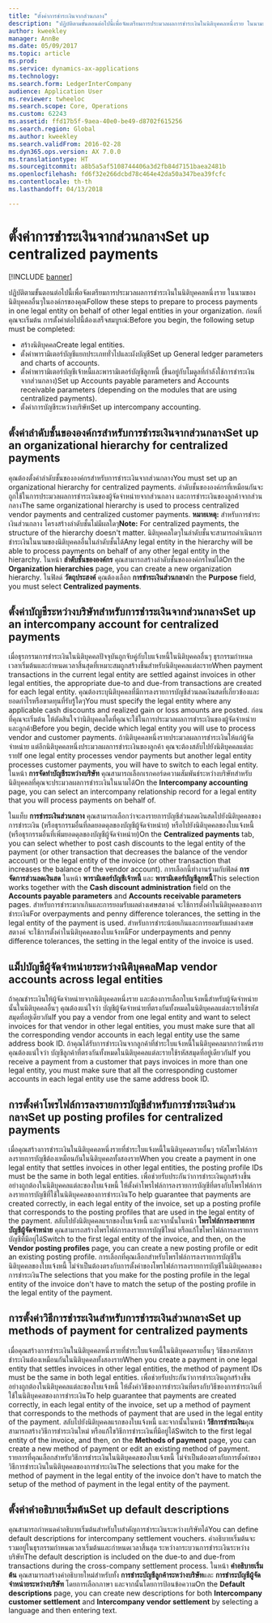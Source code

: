 ```yaml
---
title: "ตั้งค่าการชำระเงินจากส่วนกลาง"
description: "ปฏิบัติตามขั้นตอนต่อไปนี้เพื่อจัดเตรียมการประมวลผลการชำระเงินในนิติบุคคลหนึ่งราย ในนามของนิติบุคคลอื่นๆในองค์กรของคุณ"
author: kweekley
manager: AnnBe
ms.date: 05/09/2017
ms.topic: article
ms.prod: 
ms.service: dynamics-ax-applications
ms.technology: 
ms.search.form: LedgerInterCompany
audience: Application User
ms.reviewer: twheeloc
ms.search.scope: Core, Operations
ms.custom: 62243
ms.assetid: ffd17b5f-9aea-40e0-be49-d8702f615256
ms.search.region: Global
ms.author: kweekley
ms.search.validFrom: 2016-02-28
ms.dyn365.ops.version: AX 7.0.0
ms.translationtype: HT
ms.sourcegitcommit: a8b5a5af5108744406a3d2fb84d7151baea2481b
ms.openlocfilehash: fd6f32e266dcbd78c464e42da50a347bea39fcfc
ms.contentlocale: th-th
ms.lasthandoff: 04/13/2018

---
```


# <a name="set-up-centralized-payments"></a><span data-ttu-id="865e6-103">ตั้งค่าการชำระเงินจากส่วนกลาง</span><span class="sxs-lookup"><span data-stu-id="865e6-103">Set up centralized payments</span></span>

[!INCLUDE [banner](../includes/banner.md)]

<span data-ttu-id="865e6-104">ปฏิบัติตามขั้นตอนต่อไปนี้เพื่อจัดเตรียมการประมวลผลการชำระเงินในนิติบุคคลหนึ่งราย ในนามของนิติบุคคลอื่นๆในองค์กรของคุณ</span><span class="sxs-lookup"><span data-stu-id="865e6-104">Follow these steps to prepare to process payments in one legal entity on behalf of other legal entities in your organization.</span></span> <span data-ttu-id="865e6-105">ก่อนที่คุณจะเริ่มต้น การตั้งค่าต่อไปนี้ต้องเสร็จสมบูรณ์:</span><span class="sxs-lookup"><span data-stu-id="865e6-105">Before you begin, the following setup must be completed:</span></span>

-   <span data-ttu-id="865e6-106">สร้างนิติบุคคล</span><span class="sxs-lookup"><span data-stu-id="865e6-106">Create legal entities.</span></span>
-   <span data-ttu-id="865e6-107">ตั้งค่าพารามิเตอร์บัญชีแยกประเภททั่วไปและผังบัญชี</span><span class="sxs-lookup"><span data-stu-id="865e6-107">Set up General ledger parameters and charts of accounts.</span></span>
-   <span data-ttu-id="865e6-108">ตั้งค่าพารามิเตอร์บัญชีเจ้าหนี้และพารามิเตอร์บัญชีลูกหนี้ (ขึ้นอยู่กับโมดูลที่กำลังใช้การชำระเงินจากส่วนกลาง)</span><span class="sxs-lookup"><span data-stu-id="865e6-108">Set up Accounts payable parameters and Accounts receivable parameters (depending on the modules that are using centralized payments).</span></span>
-   <span data-ttu-id="865e6-109">ตั้งค่าการบัญชีระหว่างบริษัท</span><span class="sxs-lookup"><span data-stu-id="865e6-109">Set up intercompany accounting.</span></span>

## <a name="set-up-an-organizational-hierarchy-for-centralized-payments"></a><span data-ttu-id="865e6-110">ตั้งค่าลำดับชั้นขององค์กรสำหรับการชำระเงินจากส่วนกลาง</span><span class="sxs-lookup"><span data-stu-id="865e6-110">Set up an organizational hierarchy for centralized payments</span></span>
<span data-ttu-id="865e6-111">คุณต้องตั้งค่าลำดับชั้นขององค์กรสำหรับการชำระเงินจากส่วนกลาง</span><span class="sxs-lookup"><span data-stu-id="865e6-111">You must set up an organizational hierarchy for centralized payments.</span></span> <span data-ttu-id="865e6-112">ลำดับชั้นขององค์กรที่เหมือนกันจะถูกใช้ในการประมวลผลการชำระเงินของผู้จัดจำหน่ายจากส่วนกลาง และการชำระเงินของลูกค้าจากส่วนกลาง</span><span class="sxs-lookup"><span data-stu-id="865e6-112">The same organizational hierarchy is used to process centralized vendor payments and centralized customer payments.</span></span> <span data-ttu-id="865e6-113">**หมายเหตุ:** สำหรับการชำระเงินส่วนกลาง โครงสร้างลำดับชั้นไม่มีผลใดๆ</span><span class="sxs-lookup"><span data-stu-id="865e6-113">**Note:** For centralized payments, the structure of the hierarchy doesn't matter.</span></span> <span data-ttu-id="865e6-114">นิติบุคคลใดๆในลำดับชั้นจะสามารถดำเนินการชำระเงินในนามของนิติบุคคลอื่นในลำดับชั้นได้</span><span class="sxs-lookup"><span data-stu-id="865e6-114">Any legal entity in the hierarchy will be able to process payments on behalf of any other legal entity in the hierarchy.</span></span> <span data-ttu-id="865e6-115">ในหน้า **ลำดับชั้นขององค์กร** คุณสามารถสร้างลำดับชั้นขององค์กรใหม่ได้</span><span class="sxs-lookup"><span data-stu-id="865e6-115">On the **Organization hierarchies** page, you can create a new organization hierarchy.</span></span> <span data-ttu-id="865e6-116">ในฟิลด์ **วัตถุประสงค์** คุณต้องเลือก **การชำระเงินส่วนกลาง**</span><span class="sxs-lookup"><span data-stu-id="865e6-116">In the **Purpose** field, you must select **Centralized payments**.</span></span> 

## <a name="set-up-an-intercompany-account-for-centralized-payments"></a><span data-ttu-id="865e6-117">ตั้งค่าบัญชีระหว่างบริษัทสำหรับการชำระเงินจากส่วนกลาง</span><span class="sxs-lookup"><span data-stu-id="865e6-117">Set up an intercompany account for centralized payments</span></span>
<span data-ttu-id="865e6-118">เมื่อธุรกรรมการชำระเงินในนิติบุคคลปัจจุบันถูกจับคู่กับใบแจ้งหนี้ในนิติบุคคลอื่นๆ ธุรกรรมกำหนดเวลาเริ่มต้นและกำหนดเวลาสิ้นสุดที่เหมาะสมถูกสร้างขึ้นสำหรับนิติบุคคลแต่ละราย</span><span class="sxs-lookup"><span data-stu-id="865e6-118">When payment transactions in the current legal entity are settled against invoices in other legal entities, the appropriate due-to and due-from transactions are created for each legal entity.</span></span> <span data-ttu-id="865e6-119">คุณต้องระบุนิติบุคคลที่มีการลงรายการบัญชีส่วนลดเงินสดที่เกี่ยวข้องและยอดกำไรหรือขาดทุนที่รับรู้ใดๆ</span><span class="sxs-lookup"><span data-stu-id="865e6-119">You must specify the legal entity where any applicable cash discounts and realized gain or loss amounts are posted.</span></span> <span data-ttu-id="865e6-120">ก่อนที่คุณจะเริ่มต้น ให้ตัดสินใจว่านิติบุคคลใดที่คุณจะใช้ในการประมวลผลการชำระเงินของผู้จัดจำหน่ายและลูกค้า</span><span class="sxs-lookup"><span data-stu-id="865e6-120">Before you begin, decide which legal entity you will use to process vendor and customer payments.</span></span> <span data-ttu-id="865e6-121">ถ้านิติบุคคลหนึ่งรายประมวลผลการชำระเงินให้แก่ผู้จัดจำหน่าย แต่อีกนิติบุคคลหนึ่งประมวลผลการชำระเงินของลูกค้า คุณจะต้องสลับไปยังนิติบุคคลแต่ละราย</span><span class="sxs-lookup"><span data-stu-id="865e6-121">If one legal entity processes vendor payments but another legal entity processes customer payments, you will have to switch to each legal entity.</span></span> <span data-ttu-id="865e6-122">ในหน้า **การจัดทำบัญชีระหว่างบริษัท** คุณสามารถเลือกเรกคอร์ดความสัมพันธ์ระหว่างบริษัทสำหรับนิติบุคคลที่คุณจะประมวลผลการชำระเงินในนามได้</span><span class="sxs-lookup"><span data-stu-id="865e6-122">On the **Intercompany accounting** page, you can select an intercompany relationship record for a legal entity that you will process payments on behalf of.</span></span> 

<span data-ttu-id="865e6-123">ในแท็บ **การชำระเงินส่วนกลาง** คุณสามารถเลือกว่าจะลงรายการบัญชีส่วนลดเงินสดไปยังนิติบุคคลของการชำระเงิน (หรือธุรกรรมอื่นที่ลดยอดดุลของบัญชีผู้จัดจำหน่าย) หรือไปยังนิติบุคคลของใบแจ้งหนี้ (หรือธุรกรรมอื่นที่เพิ่มยอดดุลของบัญชีผู้จัดจำหน่าย)</span><span class="sxs-lookup"><span data-stu-id="865e6-123">On the **Centralized payments** tab, you can select whether to post cash discounts to the legal entity of the payment (or other transaction that decreases the balance of the vendor account) or the legal entity of the invoice (or other transaction that increases the balance of the vendor account).</span></span> <span data-ttu-id="865e6-124">การเลือกนี้ทำงานร่วมกับฟิลด์ **การจัดการส่วนลดเงินสด** ในหน้า **พารามิเตอร์บัญชีเจ้าหนี้** และ **พารามิเตอร์บัญชีลูกหนี้**</span><span class="sxs-lookup"><span data-stu-id="865e6-124">This selection works together with the **Cash discount administration** field on the **Accounts payable parameters** and **Accounts receivable parameters** pages.</span></span> <span data-ttu-id="865e6-125">สำหรับการชำระมากเกินและการยอมรับผลต่างเศษสตางค์ จะใช้การตั้งค่าในนิติบุคคลของการชำระเงิน</span><span class="sxs-lookup"><span data-stu-id="865e6-125">For overpayments and penny difference tolerances, the setting in the legal entity of the payment is used.</span></span> <span data-ttu-id="865e6-126">สำหรับการชำระน้อยเกินและการยอมรับผลต่างเศษสตางค์ จะใช้การตั้งค่าในนิติบุคคลของใบแจ้งหนี้</span><span class="sxs-lookup"><span data-stu-id="865e6-126">For underpayments and penny difference tolerances, the setting in the legal entity of the invoice is used.</span></span>

## <a name="map-vendor-accounts-across-legal-entities"></a><span data-ttu-id="865e6-127">แม็ปบัญชีผู้จัดจำหน่ายระหว่างนิติบุคคล</span><span class="sxs-lookup"><span data-stu-id="865e6-127">Map vendor accounts across legal entities</span></span>
<span data-ttu-id="865e6-128">ถ้าคุณชำระเงินให้ผู้จัดจำหน่ายจากนิติบุคคลหนึ่งราย และต้องการเลือกใบแจ้งหนี้สำหรับผู้จัดจำหน่ายนั้นในนิติบุคคลอื่นๆ คุณต้องแน่ใจว่า บัญชีผู้จัดจำหน่ายที่ตรงกันทั้งหมดในนิติบุคคลแต่ละรายใช้รหัสสมุดที่อยู่เดียวกัน</span><span class="sxs-lookup"><span data-stu-id="865e6-128">If you pay a vendor from one legal entity and want to select invoices for that vendor in other legal entities, you must make sure that all the corresponding vendor accounts in each legal entity use the same address book ID.</span></span> <span data-ttu-id="865e6-129">ถ้าคุณได้รับการชำระเงินจากลูกค้าที่ชำระใบแจ้งหนี้ในนิติบุคคลมากกว่าหนึ่งราย คุณต้องแน่ใจว่า บัญชีลูกค้าที่ตรงกันทั้งหมดในนิติบุคคลแต่ละรายใช้รหัสสมุดที่อยู่เดียวกัน</span><span class="sxs-lookup"><span data-stu-id="865e6-129">If you receive a payment from a customer that pays invoices in more than one legal entity, you must make sure that all the corresponding customer accounts in each legal entity use the same address book ID.</span></span>

## <a name="set-up-posting-profiles-for-centralized-payments"></a><span data-ttu-id="865e6-130">การตั้งค่าโพรไฟล์การลงรายการบัญชีสำหรับการชำระเงินส่วนกลาง</span><span class="sxs-lookup"><span data-stu-id="865e6-130">Set up posting profiles for centralized payments</span></span>
<span data-ttu-id="865e6-131">เมื่อคุณสร้างการชำระเงินในนิติบุคคลหนึ่งรายที่ชำระใบแจ้งหนี้ในนิติบุคคลรายอื่นๆ รหัสโพรไฟล์การลงรายการบัญชีต้องเหมือนกันในนิติบุคคลทั้งสองราย</span><span class="sxs-lookup"><span data-stu-id="865e6-131">When you create a payment in one legal entity that settles invoices in other legal entities, the posting profile IDs must be the same in both legal entities.</span></span> <span data-ttu-id="865e6-132">เพื่อช่วยรับประกันว่าการชำระเงินถูกสร้างขึ้นอย่างถูกต้องในนิติบุคคลแต่ละของใบแจ้งหนี้ ให้ตั้งค่าโพรไฟล์การลงรายการบัญชีที่ตรงกับโพรไฟล์การลงรายการบัญชีที่ใช้ในนิติบุคคลของการชำระเงิน</span><span class="sxs-lookup"><span data-stu-id="865e6-132">To help guarantee that payments are created correctly, in each legal entity of the invoice, set up a posting profile that corresponds to the posting profiles that are used in the legal entity of the payment.</span></span> <span data-ttu-id="865e6-133">สลับไปยังนิติบุคคลแรกของใบแจ้งหนี้ และจากนั้นในหน้า **โพรไฟล์การลงรายการบัญชีผู้จัดจำหน่าย** คุณสามารถสร้างโพรไฟล์การลงรายการบัญชีใหม่ หรือแก้ไขโพรไฟล์การลงรายการบัญชีที่มีอยู่ได้</span><span class="sxs-lookup"><span data-stu-id="865e6-133">Switch to the first legal entity of the invoice, and then, on the **Vendor posting profiles** page, you can create a new posting profile or edit an existing posting profile.</span></span> <span data-ttu-id="865e6-134">การเลือกที่คุณเลือกสำหรับโพรไฟล์การลงรายการบัญชีในนิติบุคคลของใบแจ้งหนี้ ไม่จำเป็นต้องตรงกับการตั้งค่าของโพรไฟล์การลงรายการบัญชีในนิติบุคคลของการชำระเงิน</span><span class="sxs-lookup"><span data-stu-id="865e6-134">The selections that you make for the posting profile in the legal entity of the invoice don't have to match the setup of the posting profile in the legal entity of the payment.</span></span>

## <a name="set-up-methods-of-payment-for-centralized-payments"></a><span data-ttu-id="865e6-135">การตั้งค่าวิธีการชำระเงินสำหรับการชำระเงินส่วนกลาง</span><span class="sxs-lookup"><span data-stu-id="865e6-135">Set up methods of payment for centralized payments</span></span>
<span data-ttu-id="865e6-136">เมื่อคุณสร้างการชำระเงินในนิติบุคคลหนึ่งรายที่ชำระใบแจ้งหนี้ในนิติบุคคลรายอื่นๆ วิธีของรหัสการชำระเงินต้องเหมือนกันในนิติบุคคลทั้งสองราย</span><span class="sxs-lookup"><span data-stu-id="865e6-136">When you create a payment in one legal entity that settles invoices in other legal entities, the method of payment IDs must be the same in both legal entities.</span></span> <span data-ttu-id="865e6-137">เพื่อช่วยรับประกันว่าการชำระเงินถูกสร้างขึ้นอย่างถูกต้องในนิติบุคคลแต่ละของใบแจ้งหนี้ ให้ตั้งค่าวิธีของการชำระเงินที่ตรงกับวิธีของการชำระเงินที่ใช้ในนิติบุคคลของการชำระเงิน</span><span class="sxs-lookup"><span data-stu-id="865e6-137">To help guarantee that payments are created correctly, in each legal entity of the invoice, set up a method of payment that corresponds to the methods of payment that are used in the legal entity of the payment.</span></span> <span data-ttu-id="865e6-138">สลับไปยังนิติบุคคลแรกของใบแจ้งหนี้ และจากนั้นในหน้า **วิธีการชำระเงิน**คุณสามารถสร้างวิธีการชำระเงินใหม่ หรือแก้ไขวิธีการชำระเงินที่มีอยู่ได้</span><span class="sxs-lookup"><span data-stu-id="865e6-138">Switch to the first legal entity of the invoice, and then, on the **Methods of payment** page, you can create a new method of payment or edit an existing method of payment.</span></span> <span data-ttu-id="865e6-139">รายการที่คุณเลือกสำหรับวิธีการชำระเงินในนิติบุคคลของใบแจ้งหนี้ ไม่จำเป็นต้องตรงกับการตั้งค่าของวิธีการชำระเงินในนิติบุคคลของการชำระเงิน</span><span class="sxs-lookup"><span data-stu-id="865e6-139">The selections that you make for the method of payment in the legal entity of the invoice don't have to match the setup of the method of payment in the legal entity of the payment.</span></span>

## <a name="set-up-default-descriptions"></a><span data-ttu-id="865e6-140">ตั้งค่าคำอธิบายเริ่มต้น</span><span class="sxs-lookup"><span data-stu-id="865e6-140">Set up default descriptions</span></span>
<span data-ttu-id="865e6-141">คุณสามารถกำหนดคำอธิบายเริ่มต้นสำหรับใบสำคัญการชำระเงินระหว่างบริษัทได้</span><span class="sxs-lookup"><span data-stu-id="865e6-141">You can define default descriptions for intercompany settlement vouchers.</span></span> <span data-ttu-id="865e6-142">คำอธิบายเริ่มต้นจะรวมอยู่ในธุรกรรมกำหนดเวลาเริ่มต้นและกำหนดเวลาสิ้นสุด ระหว่างกระบวนการชำระเงินระหว่างบริษัท</span><span class="sxs-lookup"><span data-stu-id="865e6-142">The default description is included on the due-to and due-from transactions during the cross-company settlement process.</span></span> <span data-ttu-id="865e6-143">ในหน้า **คำอธิบายเริ่มต้น** คุณสามารถสร้างคำอธิบายใหม่สำหรับทั้ง **การชำระบัญชีลูกค้าระหว่างบริษัท**และ **การชำระบัญชีผู้จัดจำหน่ายระหว่างบริษัท** โดยการเลือกภาษา และจากนั้นโดยการป้อนข้อความ</span><span class="sxs-lookup"><span data-stu-id="865e6-143">On the **Default descriptions** page, you can create new descriptions for both **Intercompany customer settlement** and **Intercompany vendor settlement** by selecting a language and then entering text.</span></span>




